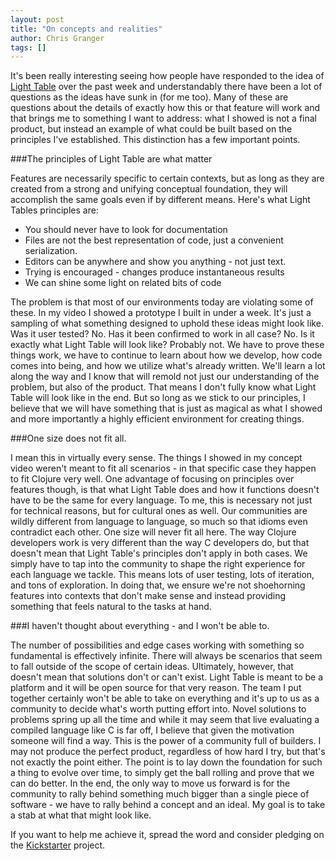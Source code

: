 ```yaml
---
layout: post
title: "On concepts and realities"
author: Chris Granger
tags: []
---
```


It's been really interesting seeing how people have responded to the idea of [Light Table][lt] over the past week and understandably there have been a lot of questions as the ideas have sunk in (for me too). Many of these are questions about the details of exactly how this or that feature will work and that brings me to something I want to address: what I showed is not a final product, but instead an example of what could be built based on the principles I've established. This distinction has a few important points.

###The principles of Light Table are what matter

Features are necessarily specific to certain contexts, but as long as they are created from a strong and unifying conceptual foundation, they will accomplish the same goals even if by different means. Here's what Light Tables principles are:

* You should never have to look for documentation
* Files are not the best representation of code, just a convenient serialization.
* Editors can be anywhere and show you anything - not just text.
* Trying is encouraged - changes produce instantaneous results
* We can shine some light on related bits of code

The problem is that most of our environments today are violating some of these. In my video I showed a prototype I built in under a week. It's just a sampling of what something designed to uphold these ideas might look like. Was it user tested? No. Has it been confirmed to work in all case? No. Is it exactly what Light Table will look like? Probably not. We have to prove these things work, we have to continue to learn about how we develop, how code comes into being, and how we utilize what's already written. We'll learn a lot along the way and I know that will remold not just our understanding of the problem, but also of the product. That means I don't fully know what Light Table will look like in the end. But so long as we stick to our principles, I believe that we will have something that is just as magical as what I showed and more importantly a highly efficient environment for creating things.

###One size does not fit all.

I mean this in virtually every sense. The things I showed in my concept video weren't meant to fit all scenarios - in that specific case they happen to fit Clojure very well. One advantage of focusing on principles over features though, is that what Light Table does and how it functions doesn't have to be the same for every language. To me, this is necessary not just for technical reasons, but for cultural ones as well. Our communities are wildly different from language to language, so much so that idioms even contradict each other. One size will never fit all here. The way Clojure developers work is very different than the way C developers do, but that doesn't mean that Light Table's principles don't apply in both cases. We simply have to tap into the community to shape the right experience for each language we tackle. This means lots of user testing, lots of iteration, and tons of exploration. In doing that, we ensure we're not shoehorning features into contexts that don't make sense and instead providing something that feels natural to the tasks at hand.

###I haven't thought about everything - and I won't be able to.

The number of possibilities and edge cases working with something so fundamental is effectively infinite. There will always be scenarios that seem to fall outside of the scope of certain ideas. Ultimately, however, that doesn't mean that solutions don't or can't exist. Light Table is meant to be a platform and it will be open source for that very reason. The team I put together certainly won't be able to take on everything and it's up to us as a community to decide what's worth putting effort into. Novel solutions to problems spring up all the time and while it may seem that live evaluating a compiled language like C is far off, I believe that given the motivation someone will find a way. This is the power of a community full of builders. I may not produce the perfect product, regardless of how hard I try, but that's not exactly the point either. The point is to lay down the foundation for such a thing to evolve over time, to simply get the ball rolling and prove that we can do better. In the end, the only way to move us forward is for the community to rally behind something much bigger than a single piece of software - we have to rally behind a concept and an ideal. My goal is to take a stab at what that might look like.

If you want to help me achieve it, spread the word and consider pledging on the [Kickstarter][ks] project.

[ks]: http://www.kickstarter.com/projects/ibdknox/light-table
[lt]: http://www.chris-granger.com/2012/04/12/light-table---a-new-ide-concept/
